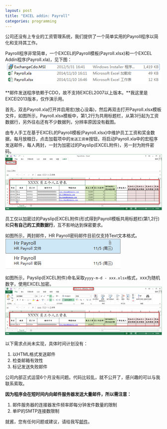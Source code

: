 ```yaml
---
layout: post
title: "EXCEL addin: Payroll"
categories: programming
---
```


公司还没有上专业的工资管理系统，我们提供了一个简单实用的Payroll程序以简化和支持其工作。

Payroll程序非常简单，一个EXCEL的Payroll模板(Payroll.xlsx)和一个EXCEL Addin程序(Payroll.xla)，见下图：
![示例](/images/PayrollList.png)

**邮件发送程序依赖于CDO，故不支持EXCEL2007以上版本。**我这里是EXCEl2013版本，仅作演示用。

首先，双击Payroll.xla打开并启用宏(放心没毒)，然后再双击打开Payroll.xlsx模板文件，如图所示，Payroll.xlsx模板中，第1,2行为共用标题栏，从第3行起为工资数据行，另外往右还有不少数据列，分辨率原因没有截图。

由专人手工在基于EXCEL的Payroll模板(Payroll.xlsx)中维护员工工资和奖金数据，每月放粮日，点击加载项中的`发送工资单`按钮，将启动Payroll.xla中的宏程序发送邮件，每人两封，一封为加密过的Payslip(EXCEL附件)，另一封为附件密码。
![示例](/images/PayrollSheet.png)

员工仅以加密过的Payslip(EXCEL附件)形式得到Payroll模板共用标题栏(第1,2行)和**只有自己的工资数据行**，互不影响达到保密要求。

如图所示，两封邮件，HR Payroll密码邮件目前仅支持Text文本格式。
![示例](/images/PayrollMail.png)

如图所示，Payslip(EXCEL附件)命名采取`yyyy-m-d - xxx.xlsx`格式，xxx为随机数字，使用EXCEL加密。
![示例](/images/PayrollAttachment.png)

以下需求点尚未实现，具体时间计划没有：<br/>
1. 以HTML格式发送邮件<br/>
2. 检查邮箱有效性<br/>
3. 标记发送失败邮件

公司内部正式运营6个月没有问题。代码比较乱，就不公开了，感兴趣的可以与我联系索取。

**因为程序会在短时间内向邮件服务器发送大量邮件，所以需注意：**<br/>
1. 邮件服务器的连接器发件频率即每分钟发件数量的限制<br/>
2. 单IP的SMTP连接数限制

就酱，您有任何问题或建议，请给我写[邮件](mailto:yinwer81@gmail.com)。
